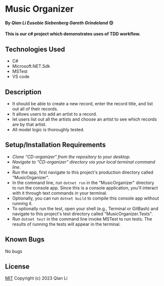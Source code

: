 # Music Organizer

#### By _Qian Li_ _Eusebie Siebenberg_ _Gareth Grindeland_ 😊

#### This is our c# project which demonstrates uses of TDD workflow. 

## Technologies Used

* C#
* Microsoft.NET.Sdk
* MSTest
* VS code

## Description

* It should be able to create a new record, enter the record title, and list out all of their records.
* It allows users to add an artist to a record. 
* let users list out all the artists and choose an artist to see which records are by that artist.
* All model logic is thoroughly tested.

## Setup/Installation Requirements

* _Clone “CD-organizer“ from the repository to your desktop_.
* _Navigate to "CD-organizer" directory via your local terminal command line_.
* Run the app, first navigate to this project's production directory called "MusicOrganizer". 
* In the command line, run `dotnet run` in the "MusicOrganizer" directory to run the console app. Since this is a console application, you'll interact with it through text commands in your terminal. 
* Optionally, you can run `dotnet build` to compile this console app without running it.
* To optionally run the test, open your shell (e.g., Terminal or GitBash) and navigate to this project's test directory called "MusicOrganizer.Tests".
* Run `dotnet test` in the command line invoke MSTest to run tests. The results of running the tests will appear in the terminal.

## Known Bugs

No bugs 

## License
[MIT](license.txt)
Copyright (c) 2023 Qian Li
